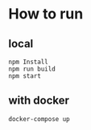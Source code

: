 # How to run

## local
```
npm Install
npm run build
npm start
```

## with docker
```
docker-compose up
```
